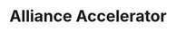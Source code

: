 ---
title: "Alliance Accelerator"
description: "Leading crypto accelerator offering $450k funding and comprehensive support for crypto startups and AI companies"
authors: ["@alliance"]
tags: ["Beyond", "Accelerator", "Funding", "Crypto", "AI", "Startup"]
languages: ["English"]
url: "https://alliance.xyz/"
dateAdded: 2025-01-20
level: "Advanced"
category: "Accelerators"
---